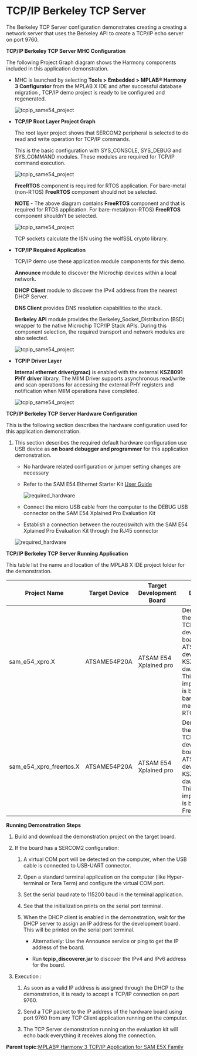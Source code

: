 # TCP/IP Berkeley TCP Server

The Berkeley TCP Server configuration demonstrates creating a creating a network server that uses the Berkeley API to create a TCP/IP echo server on port 9760.

**TCP/IP Berkeley TCP Server MHC Configuration**

The following Project Graph diagram shows the Harmony components included in this application demonstration.

-   MHC is launched by selecting **Tools \> Embedded \> MPLAB® Harmony 3 Configurator** from the MPLAB X IDE and after successful database migration , TCP/IP demo project is ready to be configured and regenerated.

    ![tcpip_same54_project](../../docs/GUID-BDCABA15-8CFC-4BBD-B152-813303321FF6-low.png)

-   **TCP/IP Root Layer Project Graph**

    The root layer project shows that SERCOM2 peripheral is selected to do read and write operation for TCP/IP commands.

    This is the basic configuration with SYS\_CONSOLE, SYS\_DEBUG and SYS\_COMMAND modules. These modules are required for TCP/IP command execution.

    ![tcpip_same54_project](../../docs/GUID-45B87642-8F0E-4607-A2F0-B53DB1B3E01C-low.png)

    **FreeRTOS** component is required for RTOS application. For bare-metal \(non-RTOS\) **FreeRTOS** component should not be selected.

    **NOTE** - The above diagram contains **FreeRTOS** component and that is required for RTOS application. For bare-metal\(non-RTOS\) **FreeRTOS** component shouldn't be selected.

    ![tcpip_same54_project](../../docs/GUID-49CBCF8F-130E-4268-A6ED-10605AAE4941-low.png)

    TCP sockets calculate the ISN using the wolfSSL crypto library.

-   **TCP/IP Required Application**

    TCP/IP demo use these application module components for this demo.

    **Announce** module to discover the Microchip devices within a local network.

    **DHCP Client** module to discover the IPv4 address from the nearest DHCP Server.

    **DNS Client** provides DNS resolution capabilities to the stack.

    **Berkeley API** module provides the Berkeley\_Socket\_Distribution \(BSD\) wrapper to the native Microchip TCP/IP Stack APIs. During this component selection, the required transport and network modules are also selected.

    ![tcpip_same54_project](../../docs/GUID-F53C1B79-32A9-4821-A6E5-784F72A71811-low.png)

-   **TCPIP Driver Layer**

    **Internal ethernet driver\(gmac\)** is enabled with the external **KSZ8091 PHY driver** library. The MIIM Driver supports asynchronous read/write and scan operations for accessing the external PHY registers and notification when MIIM operations have completed.

    ![tcpip_same54_project](../../docs/GUID-CA9BB7EB-854A-41AA-B6AB-324BC76EDB9D-low.png)


**TCP/IP Berkeley TCP Server Hardware Configuration**

This is the following section describes the hardware configuration used for this application demonstration.

1.  This section describes the required default hardware configuration use USB device as **on board debugger and programmer** for this application demonstration.

    -   No hardware related configuration or jumper setting changes are necessary

    -   Refer to the SAM E54 Ethernet Starter Kit [User Guide](http://ww1.microchip.com/downloads/en/DeviceDoc/70005321A.pdf)

        ![required_hardware](../../docs/GUID-38FBEB65-FF92-4E6E-BD39-95B6DFEA5091-low.png)

    -   Connect the micro USB cable from the computer to the DEBUG USB connector on the SAM E54 Xplained Pro Evaluation Kit

    -   Establish a connection between the router/switch with the SAM E54 Xplained Pro Evaluation Kit through the RJ45 connector

    ![required_hardware](../../docs/GUID-EC77D4D8-500E-4398-B7ED-1E0C339FED16-low.png)


**TCP/IP Berkeley TCP Server Running Application**

This table list the name and location of the MPLAB X IDE project folder for the demonstration.

|Project Name|Target Device|Target Development Board|Description|
|------------|-------------|------------------------|-----------|
|sam\_e54\_xpro.X|ATSAME54P20A|ATSAM E54 Xplained pro|Demonstrates the Berkeley TCP Server on development board with ATSAME54P20A device and KSZ8091 PHY daughter board. This implementation is based on bare-metal\(non-RTOS\).|
|sam\_e54\_xpro\_freertos.X|ATSAME54P20A|ATSAM E54 Xplained pro|Demonstrates the Berkeley TCP Server on development board with ATSAME54P20A device and KSZ8091 PHY daughter board. This implementation is based on FreeRTOS.|

**Running Demonstration Steps**

1.  Build and download the demonstration project on the target board.

2.  If the board has a SERCOM2 configuration:

    1.  A virtual COM port will be detected on the computer, when the USB cable is connected to USB-UART connector.

    2.  Open a standard terminal application on the computer \(like Hyper-terminal or Tera Term\) and configure the virtual COM port.

    3.  Set the serial baud rate to 115200 baud in the terminal application.

    4.  See that the initialization prints on the serial port terminal.

    5.  When the DHCP client is enabled in the demonstration, wait for the DHCP server to assign an IP address for the development board. This will be printed on the serial port terminal.

        -   Alternatively: Use the Announce service or ping to get the IP address of the board.

        -   Run **tcpip\_discoverer.jar** to discover the IPv4 and IPv6 address for the board.

3.  Execution :

    1.  As soon as a valid IP address is assigned through the DHCP to the demonstration, it is ready to accept a TCP/IP connection on port 9760.

    2.  Send a TCP packet to the IP address of the hardware board using port 9760 from any TCP Client application running on the computer.

    3.  The TCP Server demonstration running on the evaluation kit will echo back everything it receives along the connection.


**Parent topic:**[MPLAB® Harmony 3 TCP/IP Application for SAM E5X Family](../../docs/GUID-30573197-7C83-4B97-BBF2-7CA462FAE748.md)

